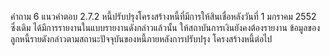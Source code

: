 คำถาม
6
แนวคำตอบ
2.7.2 หนี้ปรับปรุงโครงสร้างหนี้ที่มีการให้สินเชื่อหลังวันที่ 1 มกราคม 2552 ซึ่งเดิม
ได้มีการรายงานในแบบรายงานดังกล่าวแล้วนั้น ให้สถาบันการเงินยังคงต้องรายงาน
ข้อมูลของลูกหนี้รายดังกล่าวตามสถานะปัจจุบันของหนี้ภายหลังการปรับปรุง
โครงสร้างหนี้ต่อไป
